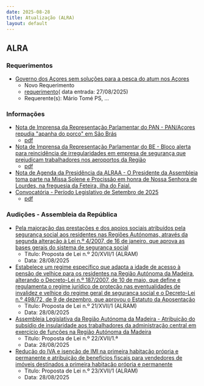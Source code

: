 ```yaml
---
date: 2025-08-28
title: Atualização (ALRA)
layout: default
---
```

## ALRA

### Requerimentos

* [Governo dos Açores sem soluções para a pesca do atum nos Açores](http://base.alra.pt:82/4DACTION/w_pesquisa_registo/4/8924)
  * Novo Requerimento
  * [requerimento](http://base.alra.pt:82/Doc_Req/XIIIreque401.pdf)( data entrada: 27/08/2025)
  * Requerente(s): Mário Tomé PS, ...

### Informações

* [Nota de Imprensa da Representação Parlamentar do PAN - PAN/Açores repudia "apanha do porco" em São Brás](http://base.alra.pt:82/4DACTION/w_pesquisa_registo/8/21999)
  * [pdf](http://base.alra.pt:82/Doc_Noticias/NI21999.pdf)
* [Nota de Imprensa da Representação Parlamentar do BE - Bloco alerta para reincidência de irregularidades em empresa de segurança que prejudicam trabalhadores nos aeroportos da Região](http://base.alra.pt:82/4DACTION/w_pesquisa_registo/8/22000)
  * [pdf](http://base.alra.pt:82/Doc_Noticias/NI22000.pdf)
* [Nota de Agenda da Presidência da ALRAA - O Presidente da Assembleia toma parte na Missa Solene e Procissão em honra de Nossa Senhora de Lourdes, na freguesia da Feteira, ilha do Faial.](http://base.alra.pt:82/4DACTION/w_pesquisa_registo/8/22001)
* [Convocatória - Período Legislativo de Setembro de 2025](http://base.alra.pt:82/4DACTION/w_pesquisa_registo/8/22003)
  * [pdf](http://base.alra.pt:82/Doc_Noticias/NI22003.pdf)

### Audições - Assembleia da República

* [Pela majoração das prestações e dos apoios sociais atribuídos pela segurança social aos residentes nas Regiões Autónomas, através da segunda alteração à Lei n.º 4/2007, de 16 de janeiro, que aprova as bases gerais do sistema de segurança social](http://base.alra.pt:82/4DACTION/w_pesquisa_registo/5/3344)
  * Titulo: Proposta de Lei n.º 20/XVII/1 (ALRAM)
  * Data: 28/08/2025
* [Estabelece um regime específico que adapta a idade de acesso à pensão de velhice para os residentes na Região Autónoma da Madeira, alterando o Decreto-Lei n.º 187/2007, de 10 de maio, que define e regulamenta o regime jurídico de proteção nas eventualidades de invalidez e velhice do regime geral de segurança social e o Decreto-Lei n.º 498/72, de 9 de dezembro, que aprovou o Estatuto da Aposentação](http://base.alra.pt:82/4DACTION/w_pesquisa_registo/5/3345)
  * Titulo: Proposta de Lei n.º 21/XVII/1 (ALRAM)
  * Data: 28/08/2025
* [Assembleia Legislativa da Região Autónoma da Madeira - Atribuição do subsídio de insularidade aos trabalhadores da administração central em exercício de funções na Região Autónoma da Madeira](http://base.alra.pt:82/4DACTION/w_pesquisa_registo/5/3346)
  * Titulo: Proposta de Lei n.º 22/XVII/1.ª
  * Data: 28/08/2025
* [Redução do IVA e isenção de IMI na primeira habitação própria e permanente e atribuição de benefícios fiscais para vendedores de imóveis destinados a primeira habitação própria e permanente](http://base.alra.pt:82/4DACTION/w_pesquisa_registo/5/3347)
  * Titulo: Proposta de Lei n.º 23/XVII/1 (ALRAM)
  * Data: 28/08/2025
